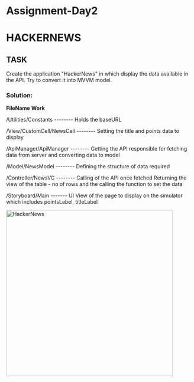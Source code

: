 # Assignment-Day2

# HACKERNEWS

## **TASK**

Create the application "HackerNews" in which display the data available in the API. Try to convert it into MVVM model.

### **Solution:**

**FileName**                                                  **Work**

/Utilities/Constants            --------                      Holds the baseURL

/View/CustomCell/NewsCell       --------                      Setting the title and points data to display

/ApiManager/ApiManager          --------                      Getting the API responsible for fetching data from server and converting data to model

/Model/NewsModel                --------                      Defining the structure of data required

/Controller/NewsVC              --------                      Calling of the API once fetched
                                                              Returning the view of the table - no of rows and the calling the function to set the data

/Storyboard/Main                -------                       UI View of the page to display on the simulator which includes pointsLabel, titleLabel
                                                      
                                                                                                    
<img width="450" alt="HackerNews" src="https://user-images.githubusercontent.com/122267783/211715622-509acad4-53e2-420c-8eeb-5c08cb4901cc.png">


